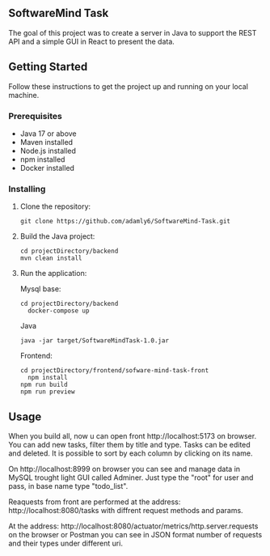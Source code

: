## SoftwareMind Task

The goal of this project was to create a server in Java to support the REST API and a simple GUI in React to present the data.

## Getting Started

Follow these instructions to get the project up and running on your local machine.

### Prerequisites

- Java 17 or above
- Maven installed
- Node.js installed
- npm installed
- Docker installed

### Installing

1. Clone the repository:

   ```
   git clone https://github.com/adamly6/SoftwareMind-Task.git
   ```
   
2. Build the Java project:

	 ```
	 cd projectDirectory/backend
	 mvn clean install
	 ```
  

4. Run the application:

   Mysql base:
   
   ```
   cd projectDirectory/backend
	 docker-compose up
   ```

   Java

   ```
   java -jar target/SoftwareMindTask-1.0.jar
   ```

   Frontend:

   ```
   cd projectDirectory/frontend/sofware-mind-task-front
	 npm install
   npm run build
   npm run preview
   ```
	
## Usage

  When you build all, now u can open front http://localhost:5173 on browser.
  You can add new tasks, filter them by title and type. Tasks can be edited and deleted. It is possible to sort by each column by clicking on its name.

  On http://localhost:8999 on browser you can see and manage data in MySQL trought light GUI called Adminer. Just type the "root" for user and pass, in base name type "todo_list".

  Reaquests from front are performed at the address: http://localhost:8080/tasks with diffrent request methods and params.

  At the address: http://localhost:8080/actuator/metrics/http.server.requests on the browser or Postman you can see in JSON format number of requests and their types under different uri.



